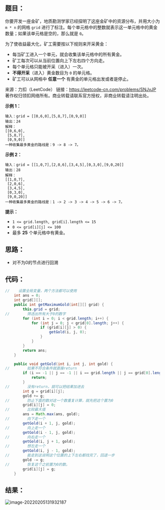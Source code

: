 ## 题目：

你要开发一座金矿，地质勘测学家已经探明了这座金矿中的资源分布，并用大小为 `m * n` 的网格 `grid` 进行了标注。每个单元格中的整数就表示这一单元格中的黄金数量；如果该单元格是空的，那么就是 `0`。

为了使收益最大化，矿工需要按以下规则来开采黄金：

- 每当矿工进入一个单元，就会收集该单元格中的所有黄金。
- 矿工每次可以从当前位置向上下左右四个方向走。
- 每个单元格只能被开采（进入）一次。
- **不得开采**（进入）黄金数目为 `0` 的单元格。
- 矿工可以从网格中 **任意一个** 有黄金的单元格出发或者是停止。



 来源：力扣（LeetCode） 链接：https://leetcode-cn.com/problems/SNJvJP 著作权归领扣网络所有。商业转载请联系官方授权，非商业转载请注明出处。

<!--more-->

**示例 1：**

```
输入：grid = [[0,6,0],[5,8,7],[0,9,0]]
输出：24
解释：
[[0,6,0],
 [5,8,7],
 [0,9,0]]
一种收集最多黄金的路线是：9 -> 8 -> 7。
```

**示例 2：**

```
输入：grid = [[1,0,7],[2,0,6],[3,4,5],[0,3,0],[9,0,20]]
输出：28
解释：
[[1,0,7],
 [2,0,6],
 [3,4,5],
 [0,3,0],
 [9,0,20]]
一种收集最多黄金的路线是：1 -> 2 -> 3 -> 4 -> 5 -> 6 -> 7。
```

 **提示：**

- `1 <= grid.length, grid[i].length <= 15`
- `0 <= grid[i][j] <= 100`
- 最多 **25** 个单元格中有黄金。

## 思路：

- 对不为0的节点进行回溯

## 代码：

```java
//    设置全局变量，两个方法都可以使用
    int ans = 0;
    int grid[][];
    public int getMaximumGold(int[][] grid) {
        this.grid = grid;
//        筛选出所有大于0的数字
        for (int i = 0; i < grid.length; i++) {
            for (int j = 0; j < grid[0].length; j++) {
                if (grid[i][j] > 0) {
                    getGold(i, j, 0);
                }
            }
        }
        return ans;
    }

    public void getGold(int i, int j, int gold) {
//        如果不符合条件就直接return
        if (i == -1 || j == -1 || i == grid.length || j == grid[0].length || grid[i][j] == 0) {
            return;
        }
//        没有return，就可以把结果加进去
        int g = grid[i][j];
        gold += g;
//        防止下面的数对这一个数重复计算，就先把这个置为0
        grid[i][j] = 0;
//        比较最大值
        ans = Math.max(ans, gold);
//        向下走一个
        getGold(i + 1, j, gold);
//        向上走一个
        getGold(i - 1, j, gold);
//        向右走一个
        getGold(i, j + 1, gold);
//        想左走一个
        getGold(i, j - 1, gold);
//        能走到这说明这个位置的上下左右都找完了，回退一步
        gold -= g;
//        恢复这个之前置为0的数。
        grid[i][j] = g;
    }
```

## 结果：

![image-20220205131932187](https://gitee.com/misteryliu/typora/raw/master/image/image-20220205131932187.png)